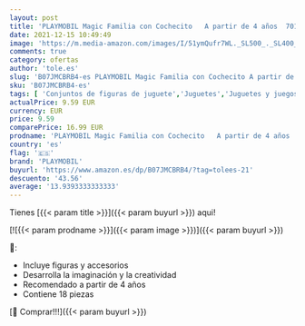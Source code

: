 ```yaml
---
layout: post
title: 'PLAYMOBIL Magic Familia con Cochecito   A partir de 4 años  70100 '
date: 2021-12-15 10:49:49
image: 'https://m.media-amazon.com/images/I/51ymQufr7WL._SL500_._SL400_.jpg'
comments: true
category: ofertas
author: 'tole.es'
slug: 'B07JMCBRB4-es PLAYMOBIL Magic Familia con Cochecito A partir de 4 años...'
sku: 'B07JMCBRB4-es'
tags: [ 'Conjuntos de figuras de juguete','Juguetes','Juguetes y juegos','Muñecos y figuras','playmobil', ]
actualPrice: 9.59 EUR
currency: EUR
price: 9.59
comparePrice: 16.99 EUR
prodname: 'PLAYMOBIL Magic Familia con Cochecito   A partir de 4 años  70100 '
country: 'es'
flag: '🇪🇸'
brand: 'PLAYMOBIL'
buyurl: 'https://www.amazon.es/dp/B07JMCBRB4/?tag=tolees-21'
descuento: '43.56'
average: '13.9393333333333'
---
```


Tienes [{{< param title >}}]({{< param buyurl >}}) aqui!

[![{{< param prodname >}}]({{< param image >}})]({{< param buyurl >}})

🔎:

- Incluye figuras y accesorios
- Desarrolla la imaginación y la creatividad
- Recomendado a partir de 4 años
- Contiene 18 piezas

[🛒 Comprar!!!]({{< param buyurl >}})
